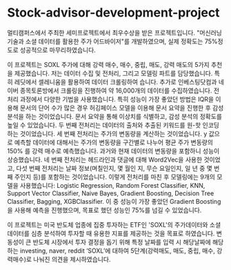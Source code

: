 # Stock-advisor-development-project

멀티캠퍼스에서 주최한 세미프로젝트에서 최우수상을 받은 프로젝트입니다. "머신러닝 기술과 소셜 데이터를 활용한 주가 어드바이저"를 개발하였으며, 실제 정확도는 75%정도로 성공적으로 마무리하였습니다.

이 프로젝트는 SOXL 주가에 대해 강력 매수, 매수, 중립, 매도, 강력 매도의 5가지 추천을 제공했습니다. 저는 데이터 수집 및 전처리, 그리고 모델링 파트를 담당했습니다. 특히 레딧에서 셀레니움을 활용하여 데이터 크롤링하여 습니다. 추가로 인베스팅닷컴과 네이버 종목토론방에서 크롤링을 진행하여 약 16,000개의 데이터를 수집하였습니다. 전처리 과정에서 다양한 기법을 사용했습니다. 특히 성능이 가장 좋았던 방법은 IQR을 이용해 문서의 단어 수가 많은 경우 허깅페이스 모델을 이용해 문서 요약을 진행한 후 감성 분석을 하는 것이었습니다. 문서 요약을 통해 이상치를 식별하고, 감성 분석의 정확도를 높일 수 있었습니다. 두 번째 전처리는 데이터의 출처와 추출된 키워드를 원-핫 인코딩하는 것이었습니다. 세 번째 전처리는 주가의 변동량을 계산하는 것이었습니다. y 값으로 예측할 데이터에 대해서는 주가의 변동량을 구간별로 나누어 평균 주가 변동량의 150% 를 강력 매수로 예측했습니다. 과거와 현재 데이터의 변동량을 포함하니 성능이 상승했습니다. 네 번째 전처리는 헤드라인과 댓글에 대해 Word2Vec을 사용한 것이었고, 다섯 번째 전처리는 날짜 정보(며칠인지, 몇 월인 지, 무슨 요일인지, 일 년 중 몇 번째 주인지 등)를 포함하는 것이었습니다. 이렇게 전처리를 마친 후 모델링에는 9개의 모델을 사용했습니다: Logistic Regression, Random Forest Classifier, KNN, Support Vector Classifier, Naive Bayes, Gradient Boosting, Decision Tree Classifier, Bagging, XGBClassifier. 이 중 성능이 가장 좋았던 Gradient Boosting을 사용해 예측을 진행했으며, 목표로 했던 성능인 75%를 넘길 수 있었습니다.

이 프로젝트는 미국 반도체 업종에 집중 투자하는 ETF인 'SOXL'의 주가데이터와 소셜데이터를 심층 분석하여 투자할 때 유용한 지표를 제공하는 것을 목표로 하였습니다. 변동성이 큰 반도체 시장에서 투자 결정을 돕기 위해 특정 날짜를 입력 시 해당날짜에 해당하는 investing, naver, reddit ‘SOXL’에 대하여 5단계(강력매도, 매도, 중립, 매수, 강력매수)로 나눠진 의견을 제시하였습니다. 
